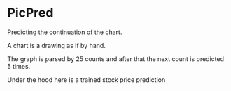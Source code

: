 # PicPred
Predicting the continuation of the chart.

A chart is a drawing as if by hand.

The graph is parsed by 25 counts and after that the next count is predicted 5 times.

Under the hood here is a trained stock price prediction
